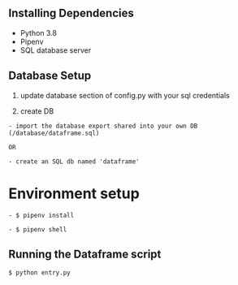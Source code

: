 ## Installing Dependencies

- Python 3.8
- Pipenv
- SQL database server


## Database Setup

1) update database section of config.py with your sql credentials


2) create DB

```
- import the database export shared into your own DB (/database/dataframe.sql)

OR

- create an SQL db named 'dataframe'
```


# Environment setup

```
- $ pipenv install
```

```
- $ pipenv shell
```


## Running the Dataframe script

```
$ python entry.py
```

